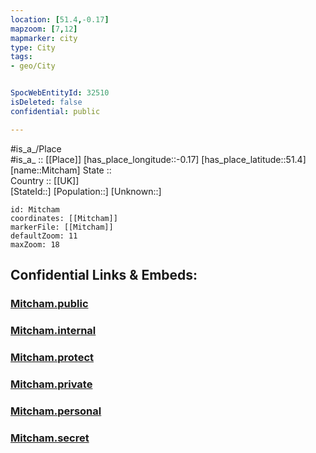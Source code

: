 ```yaml
---
location: [51.4,-0.17] 
mapzoom: [7,12] 
mapmarker: city 
type: City
tags:
- geo/City


SpocWebEntityId: 32510
isDeleted: false
confidential: public

---
```

#is_a_/Place  
#is_a_ :: [[Place]] 
[has_place_longitude::-0.17] 
[has_place_latitude::51.4] 
[name::Mitcham] 
State ::  
Country :: [[UK]]  
[StateId::] 
[Population::] 
[Unknown::] 


```leaflet
id: Mitcham
coordinates: [[Mitcham]] 
markerFile: [[Mitcham]] 
defaultZoom: 11 
maxZoom: 18
```


## Confidential Links & Embeds: 

### [Mitcham.public](/_public/\Earth\Continent\Europe\Europe~North\UK\England\Regions~England\London,Greater\cities~GreaterLondon\MertonMitcham.public.md) 

### [Mitcham.internal](/_internal/\Earth\Continent\Europe\Europe~North\UK\England\Regions~England\London,Greater\cities~GreaterLondon\MertonMitcham.internal.md) 

### [Mitcham.protect](/_protect/\Earth\Continent\Europe\Europe~North\UK\England\Regions~England\London,Greater\cities~GreaterLondon\MertonMitcham.protect.md) 

### [Mitcham.private](/_private/\Earth\Continent\Europe\Europe~North\UK\England\Regions~England\London,Greater\cities~GreaterLondon\MertonMitcham.private.md) 

### [Mitcham.personal](/_personal/\Earth\Continent\Europe\Europe~North\UK\England\Regions~England\London,Greater\cities~GreaterLondon\MertonMitcham.personal.md) 

### [Mitcham.secret](/_secret/\Earth\Continent\Europe\Europe~North\UK\England\Regions~England\London,Greater\cities~GreaterLondon\MertonMitcham.secret.md)

